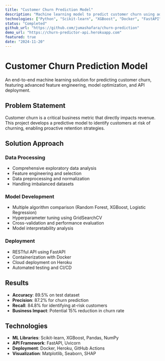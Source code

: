```yaml
---
title: "Customer Churn Prediction Model"
description: "Machine learning model to predict customer churn using advanced algorithms and feature engineering techniques"
technologies: ["Python", "Scikit-learn", "XGBoost", "Docker", "FastAPI"]
status: "Completed"
github_url: "https://github.com/jumashafara/churn-prediction"
demo_url: "https://churn-predictor-api.herokuapp.com"
featured: true
date: "2024-11-20"
---
```


# Customer Churn Prediction Model

An end-to-end machine learning solution for predicting customer churn, featuring advanced feature engineering, model optimization, and API deployment.

## Problem Statement

Customer churn is a critical business metric that directly impacts revenue. This project develops a predictive model to identify customers at risk of churning, enabling proactive retention strategies.

## Solution Approach

### Data Processing
- Comprehensive exploratory data analysis
- Feature engineering and selection
- Data preprocessing and normalization
- Handling imbalanced datasets

### Model Development
- Multiple algorithm comparison (Random Forest, XGBoost, Logistic Regression)
- Hyperparameter tuning using GridSearchCV
- Cross-validation and performance evaluation
- Model interpretability analysis

### Deployment
- RESTful API using FastAPI
- Containerization with Docker
- Cloud deployment on Heroku
- Automated testing and CI/CD

## Results

- **Accuracy**: 89.5% on test dataset
- **Precision**: 87.2% for churn prediction
- **Recall**: 84.8% for identifying at-risk customers
- **Business Impact**: Potential 15% reduction in churn rate

## Technologies

- **ML Libraries**: Scikit-learn, XGBoost, Pandas, NumPy
- **API Framework**: FastAPI, Uvicorn
- **Deployment**: Docker, Heroku, GitHub Actions
- **Visualization**: Matplotlib, Seaborn, SHAP